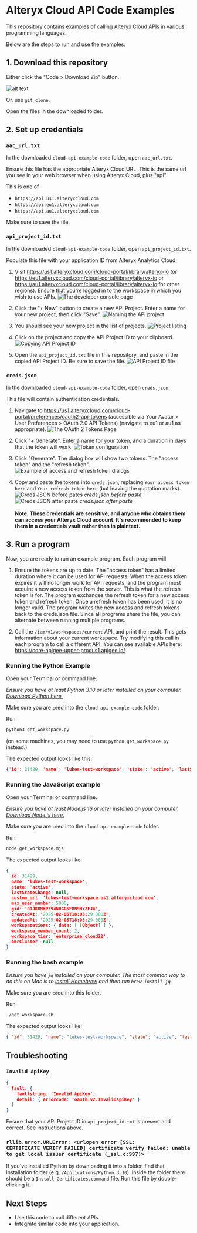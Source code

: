 # Alteryx Cloud API Code Examples

This repository contains examples of calling Alteryx Cloud APIs in various programming languages.

Below are the steps to run and use the examples.

## 1. Download this repository

Either click the "Code > Download Zip" button.

![alt text](images/download.png)

Or, use `git clone`.

Open the files in the downloaded folder.

## 2. Set up credentials

### `aac_url.txt`

In the downloaded `cloud-api-example-code` folder, open `aac_url.txt`.

Ensure this file has the appropriate Alteryx Cloud URL. This is the same url you see in your web browser when using Alteryx Cloud, plus "api".

This is one of

- `https://api.us1.alteryxcloud.com`
- `https://api.eu1.alteryxcloud.com`
- `https://api.au1.alteryxcloud.com`

Make sure to save the file.

### `api_project_id.txt`

In the downloaded `cloud-api-example-code` folder, open `api_project_id.txt`.

Populate this file with your application ID from Alteryx Analytics Cloud.

1. Visit <https://us1.alteryxcloud.com/cloud-portal/library/alteryx-io> (or <https://eu1.alteryxcloud.com/cloud-portal/library/alteryx-io> or <https://au1.alteryxcloud.com/cloud-portal/library/alteryx-io> for other regions). Ensure that you're logged in to the workspace in which you wish to use APIs. ![The developer console page](images/devConsole.png)

1. Click the "+ New" button to create a new API Project. Enter a name for your new project, then click "Save". ![Naming the API project](images/newProject.png)

1. You should see your new project in the list of projects. ![Project listing](images/listOfProjects.png)

1. Click on the project and copy the API Project ID to your clipboard. ![Copying API Project ID](images/copyingApiProjectId.png)

1. Open the `api_project_id.txt` file in this repository, and paste in the copied API Project ID. Be sure to save the file. ![API Project ID file](images/apiProjectIdFile.png)

### `creds.json`

In the downloaded `cloud-api-example-code` folder, open `creds.json`.

This file will contain authentication credentials.

1. Navigate to <https://us1.alteryxcloud.com/cloud-portal/preferences/oauth2-api-tokens> (accessible via Your Avatar > User Preferences > OAuth 2.0 API Tokens) (navigate to eu1 or au1 as appropriate). ![The OAuth 2 Tokens Page](images/oauth2Tokens.png)

1. Click "+ Generate". Enter a name for your token, and a duration in days that the token will work. ![Token configuration](images/tokenConfig.png)

1. Click "Generate". The dialog box will show two tokens. The "access token" and the "refresh token". ![Example of access and refresh token dialogs](images/accessRefreshTokenBox.png)

1. Copy and paste the tokens into `creds.json`, replacing `Your access token here` and `Your refresh token here` (but leaving the quotation marks).
![Creds JSON before pates](images/credsJSONBeforePaste.png)
*creds.json before paste*
![Creds JSON after paste](images/credsJSONAfterPaste.png)
*creds.json after paste*\
\
**Note: These credentials are sensitive, and anyone who obtains them can access your Alteryx Cloud account. It's recommended to keep them in a credentials vault rather than in plaintext.**

## 3. Run a program

Now, you are ready to run an example program. Each program will

1. Ensure the tokens are up to date. The "access token" has a limited duration where it can be used for API requests. When the access token expires it will no longer work for API requests, and the program must acquire a new access token from the server. This is what the refresh token is for. The program exchanges the refresh token for a new access token and refresh token. Once a refresh token has been used, it is no longer valid. The program writes the new access and refresh tokens back to the creds.json file. Since all programs share the file, you can alternate between running multiple programs.

1. Call the `/iam/v1/workspaces/current` API, and print the result. This gets information about your current workspace. Try modifying this call in each program to call a different API. You can see available APIs here: <https://core-apigee-upper-produs1.apigee.io/>

### Running the Python Example

Open your Terminal or command line.

*Ensure you have at least Python 3.10 or later installed on your computer. [Download Python here.](https://www.python.org/downloads/)*

Make sure you are `cd`ed into the `cloud-api-example-code` folder.

Run

```bash
python3 get_workspace.py
```

(on some machines, you may need to use `python get_workspace.py` instead.)

The expected output looks like this:

```json
{'id': 31429, 'name': 'lukes-test-workspace', 'state': 'active', 'lastStateChange': None, 'custom_url': 'lukes-test-workspace.us1.alteryxcloud.com', 'max_user_number': 5000, 'gid': '01JKBMKPZ94N0GG5F8N9HY2FJA', 'createdAt': '2025-02-05T18:05:29.000Z', 'updatedAt': '2025-02-05T18:05:29.000Z', 'workspacetiers': {'data': [{'isSingleUser': False, 'id': 31428, 'name': 'enterprise_cloud22', 'startsAt': '2025-02-05T18:05:29.000Z', 'trialState': 'None', 'workspace': {'id': 31429}}]}, 'workspace_member_count': 2, 'workspace_tier': 'enterprise_cloud22', 'emrCluster': None}
```

### Running the JavaScript example

Open your Terminal or command line.

*Ensure you have at least Node.js 16 or later installed on your computer. [Download Node.js here.](https://nodejs.org/en/download)*

Make sure you are `cd`ed into the `cloud-api-example-code` folder.

Run

```bash
node get_workspace.mjs
```

The expected output looks like:

```json
{
  id: 31429,
  name: 'lukes-test-workspace',
  state: 'active',
  lastStateChange: null,
  custom_url: 'lukes-test-workspace.us1.alteryxcloud.com',
  max_user_number: 5000,
  gid: '01JKBMKPZ94N0GG5F8N9HY2FJA',
  createdAt: '2025-02-05T18:05:29.000Z',
  updatedAt: '2025-02-05T18:05:29.000Z',
  workspacetiers: { data: [ [Object] ] },
  workspace_member_count: 2,
  workspace_tier: 'enterprise_cloud22',
  emrCluster: null
}
```

### Running the bash example

*Ensure you have `jq` installed on your computer. The most common way to do this on Mac is to [install Homebrew](https://brew.sh/) and then run `brew install jq`*

Make sure you are `cd`ed into this folder.

Run

```bash
./get_workspace.sh
```

The expected output looks like:

```json
{ "id": 31429, "name": "lukes-test-workspace", "state": "active", "lastStateChange": null, "custom_url": "lukes-test-workspace.us1.alteryxcloud.com", "max_user_number": 5000, "gid": "01JKBMKPZ94N0GG5F8N9HY2FJA", "createdAt": "2025-02-05T18:05:29.000Z", "updatedAt": "2025-02-05T18:05:29.000Z", "workspacetiers": { "data": [ { "isSingleUser": false, "id": 31428, "name": "enterprise_cloud22", "startsAt": "2025-02-05T18:05:29.000Z", "trialState": "None", "workspace": { "id": 31429 } } ] }, "workspace_member_count": 2, "workspace_tier": "enterprise_cloud22", "emrCluster": null }
```

## Troubleshooting

### `Invalid ApiKey`

```json
{
  fault: {
    faultstring: 'Invalid ApiKey',
    detail: { errorcode: 'oauth.v2.InvalidApiKey' }
  }
}
```

Ensure that your API Project ID in `api_project_id.txt` is present and correct. See instructions above.

### `rllib.error.URLError: <urlopen error [SSL: CERTIFICATE_VERIFY_FAILED] certificate verify failed: unable to get local issuer certificate (_ssl.c:997)>`

If you've installed Python by downloading it into a folder, find that installation folder (e.g. `/Applications/Python 3.10`). Inside the folder there should be a `Install Certificates.command` file. Run this file by double-clicking it.

## Next Steps

- Use this code to call different APIs.
- Integrate similar code into your application.
